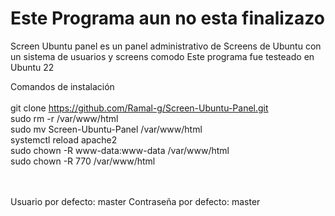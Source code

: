 <h1>Este Programa aun no esta finalizazo</h1>

Screen Ubuntu panel es un panel administrativo de Screens de Ubuntu con un sistema de usuarios y screens comodo
Este programa fue testeado en Ubuntu 22

Comandos de instalación
<br><br>
git clone https://github.com/Ramal-g/Screen-Ubuntu-Panel.git <br>
sudo rm -r /var/www/html<br>
sudo mv Screen-Ubuntu-Panel /var/www/html<br>
systemctl reload apache2<br>
sudo chown -R www-data:www-data /var/www/html<br>
sudo chown -R 770 /var/www/html<br>
<br><br>

Usuario por defecto: master
Contraseña por defecto: master

